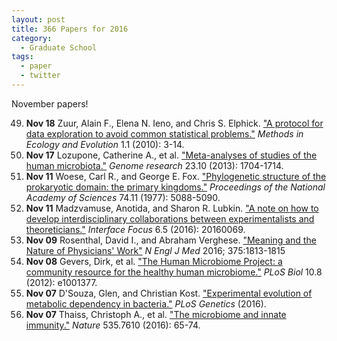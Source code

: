 ```yaml
---
layout: post
title: 366 Papers for 2016
category:
  - Graduate School
tags:
  - paper
  - twitter
---
```


November papers!

<!--break-->

49. **Nov 18** Zuur, Alain F., Elena N. Ieno, and Chris S. Elphick. ["A protocol
    for data exploration to avoid common statistical problems."][nov18zuur]
    *Methods in Ecology and Evolution* 1.1 (2010): 3-14.
48. **Nov 17** Lozupone, Catherine A., et al. ["Meta-analyses of studies of the
    human microbiota."][nov17lozu] *Genome research* 23.10 (2013): 1704-1714.
47. **Nov 11** Woese, Carl R., and George E. Fox. ["Phylogenetic structure of
    the prokaryotic domain: the primary kingdoms."][nov11woese] *Proceedings of
    the National Academy of Sciences* 74.11 (1977): 5088-5090.
46. **Nov 11** Madzvamuse, Anotida, and Sharon R. Lubkin. ["A note on how to
    develop interdisciplinary collaborations between experimentalists and
    theoreticians."][nov11mad] *Interface Focus* 6.5 (2016): 20160069.
45. **Nov 09** Rosenthal, David I., and Abraham Verghese. ["Meaning and the
    Nature of Physicians' Work"][nov09rosenthal] *N Engl J Med* 2016; 375:1813-1815
44. **Nov 08** Gevers, Dirk, et al. ["The Human Microbiome Project: a community
    resource for the healthy human microbiome."][nov08gevers] *PLoS Biol* 10.8
    (2012): e1001377.
43. **Nov 07** D'Souza, Glen, and Christian Kost. ["Experimental evolution of
    metabolic dependency in bacteria."][nov07glen] *PLoS Genetics* (2016).
42. **Nov 07** Thaiss, Christoph A., et al. ["The microbiome and innate
    immunity."][nov07thaiss] *Nature* 535.7610 (2016): 65-74.

[nov18zuur]: https://doi.org/10.1111/j.2041-210X.2009.00001.x
[nov17lozu]: https://doi.org/10.1101/gr.151803.112
[nov11woese]: https://doi.org/10.1073/pnas.74.11.5088
[nov11mad]: https://doi.org/10.1098/rsfs.2016.0069
[nov09rosenthal]: https://doi.org/10.1056/NEJMp1609055
[nov08gevers]: http://dx.doi.org/10.1371/journal.pbio.1001377
[nov07glen]: http://dx.doi.org/10.1371/journal.pgen.1006364
[nov07thaiss]: http://www.nature.com/nature/journal/v535/n7610/abs/nature18847.html
